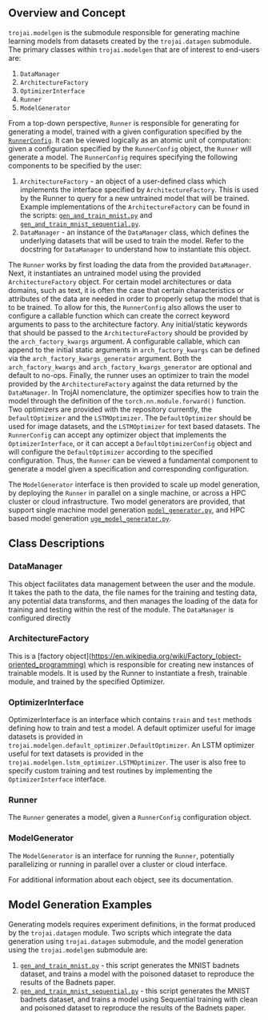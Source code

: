 ## Overview and Concept
`trojai.modelgen` is the submodule responsible for generating machine 
learning models from datasets created by the `trojai.datagen` submodule.  The primary classes within `trojai.modelgen` that are of interest to end-users are:
 1. `DataManager` 
 2. `ArchitectureFactory` 
 3. `OptimizerInterface`
 4. `Runner`
 5. `ModelGenerator`
 
From a top-down perspective, `Runner` is responsible for generating for generating a model, trained with a given configuration specified by the [`RunnerConfig`](config.py).  It can be viewed logically as an atomic unit of computation: given a configuration specified by the `RunnerConfig` object, the `Runner` will generate a model.  The `RunnerConfig` requires specifying the following components to be specified by the user: 
 1. `ArchitectureFactory` - an object of a user-defined class which implements the interface specified by `ArchitectureFactory`.  This is used by the Runner to query for a new untrained model that will be trained.  Example implementations of the `ArchitectureFactory` can be found in the scripts: [`gen_and_train_mnist.py`](../../scripts/modelgen/gen_and_train_mnist.py) and [`gen_and_train_mnist_sequential.py`](../../scripts/modelgen/gen_and_train_mnist_sequential.py).
 2. `DataManager` - an instance of the `DataManager` class, which defines the underlying datasets that will be used to train the model.  Refer to the docstring for `DataManager` to understand how to instantiate this object. 

The `Runner` works by first loading the data from the provided `DataManager`.  Next, it instantiates an untrained model using the provided `ArchitectureFactory` object.  For certain model architectures or data domains, such as text, it is often the case that certain characteristics or attributes of the data are needed in order to properly setup the model that is to be trained.  To allow for this, the `RunnerConfig` also allows the user to configure a callable function which can create the correct keyword arguments to pass to the architecture factory.  Any initial/static keywords that should be passed to the `ArchitectureFactory` should be provided by the `arch_factory_kwargs` argument.  A configurable callable, which can append to the initial static arguments in `arch_factory_kwargs` can be defined via the `arch_factory_kwargs_generator` argument.  Both the `arch_factory_kwargs` and `arch_factory_kwargs_generator` are optional and default to no-ops.  Finally, the runner uses an optimizer to train the model provided by the `ArchitectureFactory` against the data returned by the `DataManager`.  In TrojAI nomenclature, the optimizer specifies how to train the model through the definition of the `torch.nn.module.forward()` function.  Two optimizers are provided with the repository currently, the `DefaultOptimizer` and the `LSTMOptimizer`.  The `DefaultOptimizer` should be used for image datasets, and the `LSTMOptimizer` for text based datasets.  The `RunnerConfig` can accept any optimizer object that implements the `OptimizerInterface`, or it can accept a `DefaultOptimizerConfig` object and will configure the `DefaultOptimizer` according to the specified configuration.  Thus, the `Runner` can be viewed a fundamental component to generate a model given a specification and corresponding configuration.  

The `ModelGenerator` interface is then provided to scale up model generation, by deploying the `Runner` in parallel on a single machine, or across a HPC cluster or cloud infrastructure.  Two model generators are provided, that support single machine model generation [`model_generator.py`](model_generator.py), and HPC based model generation [`uge_model_generator.py`](uge_model_generator.py).  
 
## Class Descriptions
### DataManager
This object facilitates data management between the user and the module. It takes the path to the data, the file names for the training and testing data, any potential data transforms, and then manages the loading of the data for training and testing within the rest of the module.  The `DataManager` is configured directly  

### ArchitectureFactory
This is a [factory object](https://en.wikipedia.org/wiki/Factory_(object-oriented_programming) which is responsible for creating new instances of trainable models.  It is used by the Runner to instantiate a fresh, trainable module, and trained by the specified Optimizer.

### OptimizerInterface
OptimizerInterface is an interface which contains `train` and `test` methods defining how to train and test a model. A default optimizer useful for image datasets is provided in `trojai.modelgen.default_optimizer.DefaultOptimizer`.  An LSTM optimizer useful for text datasets is provided in the `trojai.modelgen.lstm_optimizer.LSTMOptimizer`.  The user is also free to specify custom training and test routines by implementing the `OptimizerInterface` interface.   

### Runner
The `Runner` generates a model, given a `RunnerConfig` configuration object.

### ModelGenerator
The `ModelGenerator` is an interface for running the `Runner`, potentially parallelizing or running in parallel over a cluster or cloud interface.

    
For additional information about each object, see its documentation. 

## Model Generation Examples 
Generating models requires experiment definitions, in the format produced by the `trojai.datagen`  module.  Two scripts which integrate the data generation using `trojai.datagen` submodule, and the model generation using the `trojai.modelgen` submodule are:
 1. [`gen_and_train_mnist.py`](../../scripts/modelgen/gen_and_train_mnist.py) - this script generates the MNIST badnets dataset, and trains a model with the poisoned dataset to reproduce the results of the Badnets paper.
 2. [`gen_and_train_mnist_sequential.py`](../../scripts/modelgen/gen_and_train_mnist_sequential.py) - this script generates the MNIST badnets dataset, and trains a model using Sequential training with clean and poisoned dataset to reproduce the results of the Badnets paper.
